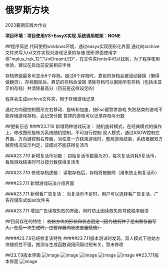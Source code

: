 # 俄罗斯方块
2023暑期实践大作业

**项目环境：项目使用VS+EasyX实现**
**系统调用框架：NONE**

##程序简述
代码使用windows环境，通过easyx实现图形化界面
通过向archive文件夹写入txt文件实现对游戏记录的存储
图形界面使用字体"mplus_hzk_12","UniDreamLED"，在文件夹fonts中可以找到，为了程序使用体验，建议在启动前安装相应字体

存档界面最多可显示6个存档，超过6个存档时，靠前的存档会被滚动替换（懒得做翻页），存档删除后，靠前的存档会滚回
清除存档可以删除所有存档（包括未显示的存档）并清除最高分（目前是这样设定的）

程序会生成archive文件夹，用于存储游戏记录

通过方向键控制图形左右移动、旋转和加速，按Esc键暂停游戏
失败结束的游戏不能存储游戏存档，会记录分数
暂停的游戏可以记录存档与分数

##更新日志
####23.7.10 新增两种游戏玩法：
随机旋转模式，在经典模式的操作上，修改图形旋转为系统随机控制，不可自行控制
双人模式，通过ASDW控制左界面，方向键控制右界面，当任意一方结束游戏时，整局游戏结束，系统根据双方越界情况显示判定，该模式不能获得复活币

####23.7.10 新增复活币功能：
初始复活币数量为20，每次复活消耗5复活币，每局游戏结束时可以按分数获得复活币

####23.7.10 修改存档逻辑：
读取存档后，存档将被删除（用来防止刷复活币）

####23.7.11 新增游戏玩法介绍界面

####23.7.11 新增看广告复活：
当复活币不足时，用户可以选择看广告复活，广告存储形式如ad文件夹

####23.7.11 增加广告读取失败的界面，同时防止因读取失败导致程序崩溃

##目前存在的特性：
~~初始方块的形状和状态固定（因为随机种子是向暂存器写入，在后一次生成时，由暂存器向状态变量赋值）~~

#####23.7.9已经修复该特性
#####23.7.11版本测试时发现，双人模式下初始方块随机性不强，推测与生成函数调用间隔过短有关，暂未修改

##23.7.9版本界面
![image](https://github.com/cadddddada/Tetris/assets/123754491/68e19a3d-c647-4e3b-aa52-75e1ffb1989b)
![image](https://github.com/cadddddada/Tetris/assets/123754491/f0404c3f-bb64-4fdc-8aba-1e53b898ae64)
![image](https://github.com/cadddddada/Tetris/assets/123754491/ee99acfe-11a8-4229-abaf-fa66750c37b1)
![image](https://github.com/cadddddada/Tetris/assets/123754491/77e4da9e-d3a0-4414-93c6-4aefa0b5dc73)
![image](https://github.com/cadddddada/Tetris/assets/123754491/71e3e536-d27d-4686-b893-967e51b58db8)
##23.7.11版本界面
![image](https://github.com/cadddddada/Tetris/assets/123754491/4f55fdbd-10ff-4f98-bf92-1cfce915f1b4)



